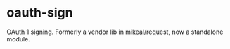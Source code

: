 oauth-sign
===

OAuth 1 signing. Formerly a vendor lib in mikeal/request, now a standalone module. 
